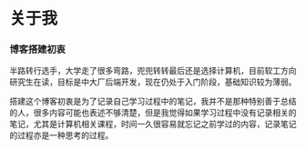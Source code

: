 # 关于我


### 博客搭建初衷

半路转行选手，大学走了很多弯路，兜兜转转最后还是选择计算机，目前软工方向研究生在读，目标是中大厂后端开发，现在仍处于入门阶段，基础知识较为薄弱。

搭建这个博客初衷是为了记录自己学习过程中的笔记，我并不是那种特别善于总结的人，很多内容可能也表述不够清楚，但是我觉得如果学习过程中没有记录相关的笔记，尤其是计算机相关课程，时间一久很容易就忘记之前学过的内容，记录笔记的过程亦是一种思考的过程。

